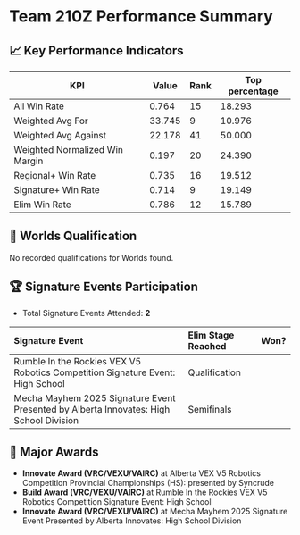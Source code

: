 # Team 210Z Performance Summary

## 📈 Key Performance Indicators
| KPI | Value | Rank | Top percentage |
| --- | ----- | ---- | ----- |
| All Win Rate | 0.764 | 15 | 18.293 |
| Weighted Avg For | 33.745 | 9 | 10.976 |
| Weighted Avg Against | 22.178 | 41 | 50.000 |
| Weighted Normalized Win Margin | 0.197 | 20 | 24.390 |
| Regional+ Win Rate | 0.735 | 16 | 19.512 |
| Signature+ Win Rate | 0.714 | 9 | 19.149 |
| Elim Win Rate | 0.786 | 12 | 15.789 |


## 🎯 Worlds Qualification
No recorded qualifications for Worlds found.

## 🏆 Signature Events Participation
- Total Signature Events Attended: **2**

| Signature Event | Elim Stage Reached | Won? |
|:----------------|:-------------------|:----|
| Rumble In the Rockies VEX V5 Robotics Competition Signature Event: High School | Qualification |  |
| Mecha Mayhem 2025 Signature Event Presented by Alberta Innovates: High School Division | Semifinals |  |


## 🥇 Major Awards
- **Innovate Award (VRC/VEXU/VAIRC)** at Alberta VEX V5 Robotics Competition Provincial Championships (HS): presented by Syncrude
- **Build Award (VRC/VEXU/VAIRC)** at Rumble In the Rockies VEX V5 Robotics Competition Signature Event: High School
- **Innovate Award (VRC/VEXU/VAIRC)** at Mecha Mayhem 2025 Signature Event Presented by Alberta Innovates: High School Division

